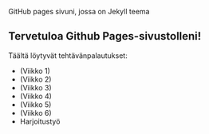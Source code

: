 GitHub pages sivuni, jossa on Jekyll teema
## Tervetuloa Github Pages-sivustolleni!
Täältä löytyvät tehtävänpalautukset:
- (Viikko 1)
- (Viikko 2)
- (Viikko 3)
- (Viikko 4)
- (Viikko 5)
- (Viikko 6)
- Harjoitustyö
